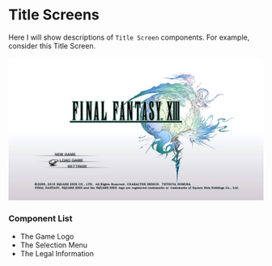 # Title Screens

Here I will show descriptions of `Title Screen` components. For example, consider this Title Screen.

![Final Fantasy XIII](<../../.gitbook/assets/image (4).png>)

### Component List

* The Game Logo
* The Selection Menu
* The Legal Information

